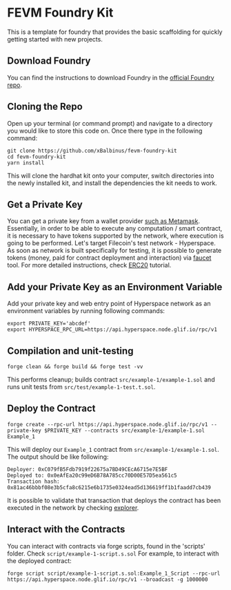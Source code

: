 # FEVM Foundry Kit

This is a template for foundry that provides the basic scaffolding for quickly getting started with new projects. 

## Download Foundry

You can find the instructions to download Foundry in the [official Foundry repo](https://github.com/foundry-rs/foundry#installation). 

## Cloning the Repo

Open up your terminal (or command prompt) and navigate to a directory you would like to store this code on. Once there type in the following command:


```
git clone https://github.com/xBalbinus/fevm-foundry-kit
cd fevm-foundry-kit
yarn install
```

This will clone the hardhat kit onto your computer, switch directories into the newly installed kit, and install the dependencies the kit needs to work.

## Get a Private Key

You can get a private key from a wallet provider [such as Metamask](https://metamask.zendesk.com/hc/en-us/articles/360015289632-How-to-export-an-account-s-private-key).
Essentially, in order to be able to execute any computation / smart contract, it is necessary to have tokens supported by the network, where execution is going to be performed.
Let's target Filecoin's test network - Hyperspace. As soon as network is built specifically for testing, it is possible to generate tokens (money, paid for contract deployment and interaction)
via [faucet](https://hyperspace.yoga/#faucet) tool. For more detailed instructions, check [ERC20](https://docs.filecoin.io/smart-contracts/fundamentals/erc-20-quickstart/) tutorial.

## Add your Private Key as an Environment Variable

Add your private key and web entry point of Hyperspace network as an environment variables by running following commands:

```
export PRIVATE_KEY='abcdef'
export HYPERSPACE_RPC_URL=https://api.hyperspace.node.glif.io/rpc/v1
```

## Compilation and unit-testing

```
forge clean && forge build && forge test -vv
```

This performs cleanup; builds contract `src/example-1/example-1.sol` and runs unit tests from `src/test/example-1-test.t.sol`.

## Deploy the Contract

```
forge create --rpc-url https://api.hyperspace.node.glif.io/rpc/v1 --private-key $PRIVATE_KEY --contracts src/example-1/example-1.sol Example_1
```

This will deploy our `Example_1` contract from `src/example-1/example-1.sol`. The output should be like following:

```
Deployer: 0xC079fB5Fdb7919f22675a7BD49CEcA6715e7E5BF
Deployed to: 0x0eAfEa20c99eD6B78A785cc70D00E57D5ea561c5
Transaction hash: 0x81ac46bbbf08e3b5cfa8c6215e6b1735e0324ead5d136619ff1b1faadd7cb439
```

It is possible to validate that transaction that deploys the contract has been executed in the network by checking [explorer](https://hyperspace.filfox.info/en/message/0x81ac46bbbf08e3b5cfa8c6215e6b1735e0324ead5d136619ff1b1faadd7cb439).

## Interact with the Contracts

You can interact with contracts via forge scripts, found in the 'scripts' folder. Check `script/example-1-script.s.sol` For example, to interact with the deployed contract:

```
forge script script/example-1-script.s.sol:Example_1_Script --rpc-url https://api.hyperspace.node.glif.io/rpc/v1 --broadcast -g 1000000
```
